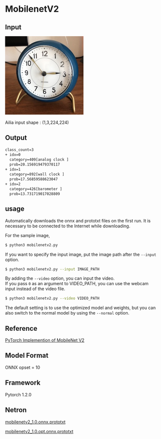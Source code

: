 # MobilenetV2

## Input

![Input](clock.jpg)

Ailia input shape : (1,3,224,224)  

## Output
```
class_count=3
+ idx=0
  category=409[analog clock ]
  prob=20.156919479370117
+ idx=1
  category=892[wall clock ]
  prob=17.56859588623047
+ idx=2
  category=426[barometer ]
  prob=13.731719017028809
```

## usage
Automatically downloads the onnx and prototxt files on the first run.
It is necessary to be connected to the Internet while downloading.

For the sample image,
``` bash
$ python3 mobilenetv2.py
```

If you want to specify the input image, put the image path after the `--input` option.  
```bash
$ python3 mobilenetv2.py --input IMAGE_PATH
```

By adding the `--video` option, you can input the video.   
If you pass `0` as an argument to VIDEO_PATH, you can use the webcam input instead of the video file.
```bash
$ python3 mobilenetv2.py --video VIDEO_PATH
```

The default setting is to use the optimized model and weights, but you can also switch to the normal model by using the `--normal` option.

## Reference

[PyTorch Implemention of MobileNet V2](https://github.com/d-li14/mobilenetv2.pytorch)

## Model Format

ONNX opset = 10

## Framework

Pytorch 1.2.0

## Netron

[mobilenetv2_1.0.onnx.prototxt](https://lutzroeder.github.io/netron/?url=https://storage.googleapis.com/ailia-models/mobilenetv2/mobilenetv2_1.0.onnx.prototxt)

[mobilenetv2_1.0.opt.onnx.prototxt](https://lutzroeder.github.io/netron/?url=https://storage.googleapis.com/ailia-models/mobilenetv2/mobilenetv2_1.0.opt.onnx.prototxt)
